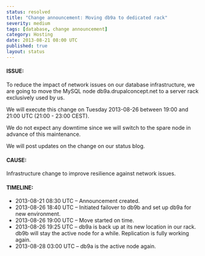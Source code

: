 ```yaml
---
status: resolved
title: "Change announcement: Moving db9a to dedicated rack"
severity: medium
tags: [database, change announcement]
category: Hosting
date: 2013-08-21 08:00 UTC
published: true
layout: status
---
```


#### ISSUE:

To reduce the impact of network issues on our database infrastructure, we are going to move the MySQL node db9a.drupalconcept.net to a server rack exclusively used by us.

We will execute this change on Tuesday 2013-08-26 between 19:00 and 21:00 UTC (21:00 - 23:00 CEST).

We do not expect any downtime since we will switch to the spare node in advance of this maintenance.

We will post updates on the change on our status blog.

#### CAUSE:

Infrastructure change to improve resilience against network issues.

#### TIMELINE:

* 2013-08-21 08:30 UTC – Announcement created.
* 2013-08-26 18:40 UTC – Initiated failover to db9b and set up db9a for new environment.
* 2013-08-26 19:00 UTC – Move started on time.
* 2013-08-26 19:25 UTC – db9a is back up at its new location in our rack. db9b will stay the active node for a while. Replication is fully working again.
* 2013-08-28 03:00 UTC – db9a is the active node again.
